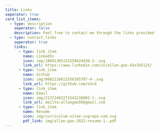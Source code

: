 ```yaml
---
title: Links
seperator: true
card_list_items:
  - type: description
    seperator: false
    description: Feel free to contact me through the links provided
  - type: contact_links
    seperator: true
    links:
      - type: link_item
        name: LinkedIn
        icon: img/18691305131558424430-2-.svg
        link_url: https://www.linkedin.com/in/allan-gao-43a7b5125/
      - type: link_item
        name: Github
        icon: img/6062216611556105707-4-.svg
        link_url: https://github.com/e3cd
      - type: link_item
        name: Email
        icon: img/21372402271543238902-1-.svg
        link_url: mailto:allangao95@gmail.com
      - type: link_item
        name: Resume
        icon: img/curriculum-vitae-svgrepo-com.svg
        pdf_link: img/allan-gao-2022-resume-1-.pdf
---
```

